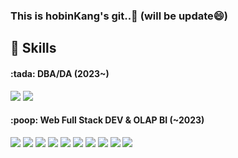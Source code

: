 ### This is hobinKang's git..👋 (will be update😄)

<h2>🌱 Skills</h2>
<h4>:tada: DBA/DA (2023~)</h4>
<p dir="auto">
  <img src="https://img.shields.io/badge/PostgreSQL-4169E1?style=flat&logo=postgresql&logoColor=white"/>
  <img src="https://img.shields.io/badge/Oracle-F80000?style=flat&logo=oracle&logoColor=white"/>
</p>

<h4>:poop: Web Full Stack DEV & OLAP BI (~2023)</h4>
<p>
  <img src="https://img.shields.io/badge/Javascript-F7DF1E?style=flat&logo=javascript&logoColor=white"/>
  <img src="https://img.shields.io/badge/jquery-0769AD?style=flat&logo=jquery&logoColor=white"/>
  <img src="https://img.shields.io/badge/Springboot-6DB33F?style=flat&logo=springboot&logoColor=white"/>
  <img src="https://img.shields.io/badge/Spring-6DB33F?style=flat&logo=spring&logoColor=white"/>
  <img src="https://img.shields.io/badge/Mybatis-FF4906?style=flat&logo=Mybatis&logoColor=white"/>
  <img src="https://img.shields.io/badge/Java-437291?style=flat&logo=openjdk&logoColor=white"/>
  <img src="https://img.shields.io/badge/linux-FCC624?style=flat&logo=linux&logoColor=white"/>
  <img src="https://img.shields.io/badge/OLAP-A5CD39?style=flat&logo=OLAP&logoColor=white"/>
  <img src="https://img.shields.io/badge/DW-0068FF?style=flat&logo=DW&logoColor=white"/>
  <img src="https://img.shields.io/badge/ETL-F16521?style=flat&logo=ETL&logoColor=white"/>
</p>

<!--
**hobin-kang/hobin-kang** is a ✨ _special_ ✨ repository because its `README.md` (this file) appears on your GitHub profile.

Here are some ideas to get you started:

- 🔭 I’m currently working on ...
- 🌱 I’m currently learning ...
- 👯 I’m looking to collaborate on ...
- 🤔 I’m looking for help with ...
- 💬 Ask me about ...
- 📫 How to reach me: ...
- 😄 Pronouns: ...
- ⚡ Fun fact: ...
-->
